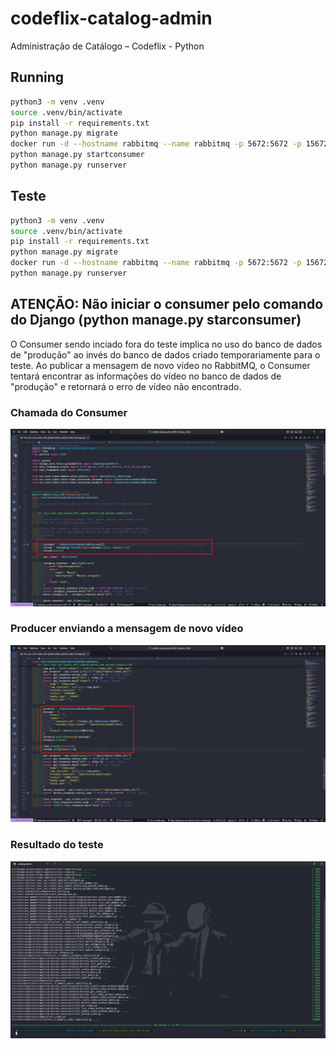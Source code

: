 # codeflix-catalog-admin

Administração de Catálogo – Codeflix - Python

## Running

```bash
python3 -m venv .venv
source .venv/bin/activate
pip install -r requirements.txt
python manage.py migrate
docker run -d --hostname rabbitmq --name rabbitmq -p 5672:5672 -p 15672:15672 rabbitmq:3-management
python manage.py startconsumer
python manage.py runserver
```

## Teste

```bash
python3 -m venv .venv
source .venv/bin/activate
pip install -r requirements.txt
python manage.py migrate
docker run -d --hostname rabbitmq --name rabbitmq -p 5672:5672 -p 15672:15672 rabbitmq:3-management
python manage.py runserver
```

## ATENÇÃO: Não iniciar o consumer pelo comando do Django (python manage.py starconsumer)

O Consumer sendo inciado fora do teste implica no uso do banco de dados de "produção" ao invés do banco de dados criado temporariamente para o teste. Ao publicar a mensagem de novo vídeo no RabbitMQ, o Consumer tentará encontrar as informações do vídeo no banco de dados de "produção" e retornará o erro de vídeo não encontrado.

### Chamada do Consumer

![Chamada do Consumer a partir do teste](.github/images/pytest_consumer_started.png)

### Producer enviando a mensagem de novo vídeo

![Chamada do Producer a partir do teste](.github/images/pytest_producer_publish.png)

### Resultado do teste

![Resultado teste](.github/images/pytest_result.png)
